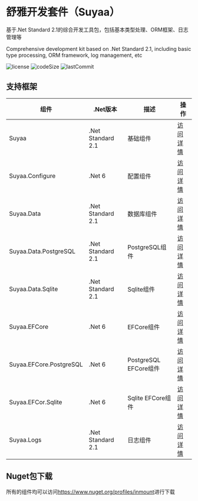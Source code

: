 # 舒雅开发套件（Suyaa）

基于.Net Standard 2.1的综合开发工具包，包括基本类型处理、ORM框架、日志管理等

Comprehensive development kit based on .Net Standard 2.1, including basic type processing, ORM framework, log management, etc

![license](https://img.shields.io/github/license/suyaas/suyaa)
![codeSize](https://img.shields.io/github/languages/code-size/suyaas/suyaa)
![lastCommit](https://img.shields.io/github/last-commit/suyaas/suyaa)

## 支持框架

| 组件 | .Net版本 | 描述 | 操作 |
| ---- | ----- | ---- | ---- |
| Suyaa | .Net Standard 2.1 | 基础组件 | [访问详情](https://github.com/Suyaas/Suyaa) |
| Suyaa.Configure | .Net 6 | 配置组件 | [访问详情](https://github.com/Suyaas/Suyaa/tree/main/Suyaa.Configure) |
| Suyaa.Data | .Net Standard 2.1 | 数据库组件 | [访问详情](https://github.com/Suyaas/Suyaa/tree/main/Suyaa.Data) |
| Suyaa.Data.PostgreSQL | .Net Standard 2.1 | PostgreSQL组件 | [访问详情](https://github.com/Suyaas/Suyaa/tree/main/Suyaa.Data.PostgreSQL) |
| Suyaa.Data.Sqlite | .Net Standard 2.1 | Sqlite组件 | [访问详情](https://github.com/Suyaas/Suyaa/tree/main/Suyaa.Data.Sqlite) |
| Suyaa.EFCore | .Net 6 | EFCore组件 | [访问详情](https://github.com/Suyaas/Suyaa/tree/main/Suyaa.EFCore) |
| Suyaa.EFCore.PostgreSQL | .Net 6 | PostgreSQL EFCore组件 | [访问详情](https://github.com/Suyaas/Suyaa/tree/main/Suyaa.EFCore.PostgreSQL) |
| Suyaa.EFCor.Sqlite | .Net 6 | Sqlite  EFCore组件 | [访问详情](https://github.com/Suyaas/Suyaa/tree/main/Suyaa.EFCore.Sqlite) |
| Suyaa.Logs | .Net Standard 2.1 | 日志组件 | [访问详情](https://github.com/Suyaas/Suyaa/tree/main/Suyaa.Logs) |

## Nuget包下载

所有的组件均可以访问<https://www.nuget.org/profiles/inmount>进行下载
